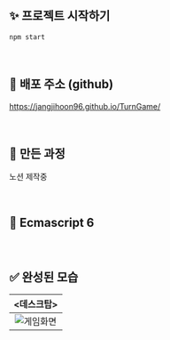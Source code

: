 ## ✨ 프로젝트 시작하기

```bash
npm start
```
<br/>

## 🌟 배포 주소 (github)

https://jangjihoon96.github.io/TurnGame/

<br/>

## 🔖 만든 과정

노션 제작중

<br/>

## 📖 Ecmascript 6

### 

<br/>

## ✅ 완성된 모습

|<데스크탑>|
|:---:|
|![게임화면](https://github.com/jangjihoon96/TurnGame/assets/119390662/851ea1bf-142e-487b-be6c-5152ffa9ba26)|



